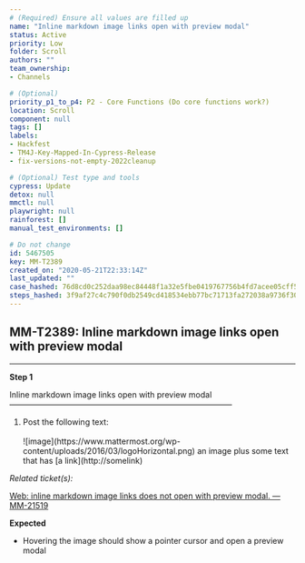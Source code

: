 ```yaml
---
# (Required) Ensure all values are filled up
name: "Inline markdown image links open with preview modal"
status: Active
priority: Low
folder: Scroll
authors: ""
team_ownership: 
- Channels

# (Optional)
priority_p1_to_p4: P2 - Core Functions (Do core functions work?)
location: Scroll
component: null
tags: []
labels: 
- Hackfest
- TM4J-Key-Mapped-In-Cypress-Release
- fix-versions-not-empty-2022cleanup

# (Optional) Test type and tools
cypress: Update
detox: null
mmctl: null
playwright: null
rainforest: []
manual_test_environments: []

# Do not change
id: 5467505
key: MM-T2389
created_on: "2020-05-21T22:33:14Z"
last_updated: ""
case_hashed: 76d8cd0c252daa98ec84448f1a32e5fbe0419767756b4fd7acee05cff5277fe8fad15fc7f962b12dc15eb0ab34fdf836
steps_hashed: 3f9af27c4c790f0db2549cd418534ebb77bc71713fa272038a9736f302cf82bca8ba5962b2244cd59d43a5670e88786a
---
```


<!-- (Auto-generated) Based on frontmatter's "key" and "name" -->

## MM-T2389: Inline markdown image links open with preview modal

---

**Step 1**

Inline markdown image links open with preview modal\
————————————————————————————

1. Post the following text:\
   \
   !\[image]\(https\://www\.mattermost.org/wp-content/uploads/2016/03/logoHorizontal.png) an image plus some text that has \[a link]\(http\://somelink)

_Related ticket(s):_

[Web: inline markdown image links does not open with preview modal. — MM-21519](https://mattermost.atlassian.net/browse/MM-21519)

**Expected**

- Hovering the image should show a pointer cursor and open a preview modal
